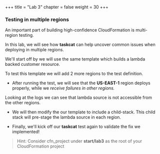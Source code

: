 +++
title = "Lab 3"
chapter = false
weight = 30
+++

### Testing in multiple regions

An important part of building high-confidence CloudFormation is multi-region testing.

In this lab, we will see how **taskcat** can help uncover common issues when deploying in multiple regions.

We'll start off by we will use the same template which builds a lambda backed customer resource.

To test this template we will add 2 more regions to the test definition.

- After running the test, we will see that the **US-EAST-1** region deploys properly, while we _receive failures in other regions._

Looking at the logs we can see that lambda source is not accessible from the other regions.

- We will then modify the our template to include a child-stack. This child stack will pre-stage the lambda source in each region.

- Finally, we'll kick off our **taskcat** test again to validate the fix we implemented!

> Hint: Consider cfn_project under **start/lab3** as the root of your CloudFormation project
